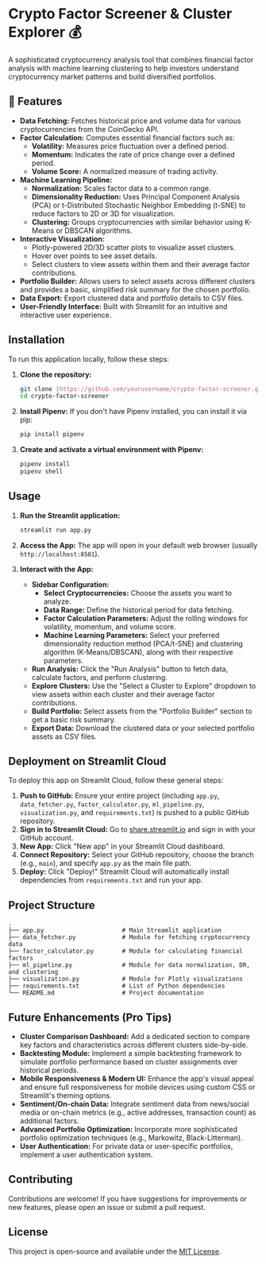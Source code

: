 # Crypto Factor Screener & Cluster Explorer 💰

A sophisticated cryptocurrency analysis tool that combines financial factor analysis with machine learning clustering to help investors understand cryptocurrency market patterns and build diversified portfolios.

## 🚀 Features

- **Data Fetching:** Fetches historical price and volume data for various cryptocurrencies from the CoinGecko API.
- **Factor Calculation:** Computes essential financial factors such as:
  - **Volatility:** Measures price fluctuation over a defined period.
  - **Momentum:** Indicates the rate of price change over a defined period.
  - **Volume Score:** A normalized measure of trading activity.
- **Machine Learning Pipeline:**
  - **Normalization:** Scales factor data to a common range.
  - **Dimensionality Reduction:** Uses Principal Component Analysis (PCA) or t-Distributed Stochastic Neighbor Embedding (t-SNE) to reduce factors to 2D or 3D for visualization.
  - **Clustering:** Groups cryptocurrencies with similar behavior using K-Means or DBSCAN algorithms.
- **Interactive Visualization:**
  - Plotly-powered 2D/3D scatter plots to visualize asset clusters.
  - Hover over points to see asset details.
  - Select clusters to view assets within them and their average factor contributions.
- **Portfolio Builder:** Allows users to select assets across different clusters and provides a basic, simplified risk summary for the chosen portfolio.
- **Data Export:** Export clustered data and portfolio details to CSV files.
- **User-Friendly Interface:** Built with Streamlit for an intuitive and interactive user experience.

## Installation

To run this application locally, follow these steps:

1.  **Clone the repository:**

    ```bash
    git clone [https://github.com/yourusername/crypto-factor-screener.git](https://github.com/yourusername/crypto-factor-screener.git)
    cd crypto-factor-screener
    ```

2.  **Install Pipenv:**
    If you don't have Pipenv installed, you can install it via pip:

    ```bash
    pip install pipenv
    ```

3.  **Create and activate a virtual environment with Pipenv:**
    ```bash
    pipenv install
    pipenv shell
    ```

## Usage

1.  **Run the Streamlit application:**

    ```bash
    streamlit run app.py
    ```

2.  **Access the App:**
    The app will open in your default web browser (usually `http://localhost:8501`).

3.  **Interact with the App:**
    - **Sidebar Configuration:**
      - **Select Cryptocurrencies:** Choose the assets you want to analyze.
      - **Data Range:** Define the historical period for data fetching.
      - **Factor Calculation Parameters:** Adjust the rolling windows for volatility, momentum, and volume score.
      - **Machine Learning Parameters:** Select your preferred dimensionality reduction method (PCA/t-SNE) and clustering algorithm (K-Means/DBSCAN), along with their respective parameters.
    - **Run Analysis:** Click the "Run Analysis" button to fetch data, calculate factors, and perform clustering.
    - **Explore Clusters:** Use the "Select a Cluster to Explore" dropdown to view assets within each cluster and their average factor contributions.
    - **Build Portfolio:** Select assets from the "Portfolio Builder" section to get a basic risk summary.
    - **Export Data:** Download the clustered data or your selected portfolio assets as CSV files.

## Deployment on Streamlit Cloud

To deploy this app on Streamlit Cloud, follow these general steps:

1.  **Push to GitHub:** Ensure your entire project (including `app.py`, `data_fetcher.py`, `factor_calculator.py`, `ml_pipeline.py`, `visualization.py`, and `requirements.txt`) is pushed to a public GitHub repository.
2.  **Sign in to Streamlit Cloud:** Go to [share.streamlit.io](https://share.streamlit.io/) and sign in with your GitHub account.
3.  **New App:** Click "New app" in your Streamlit Cloud dashboard.
4.  **Connect Repository:** Select your GitHub repository, choose the branch (e.g., `main`), and specify `app.py` as the main file path.
5.  **Deploy:** Click "Deploy!" Streamlit Cloud will automatically install dependencies from `requirements.txt` and run your app.

## Project Structure

```
.
├── app.py                      # Main Streamlit application
├── data_fetcher.py             # Module for fetching cryptocurrency data
├── factor_calculator.py        # Module for calculating financial factors
├── ml_pipeline.py              # Module for data normalization, DR, and clustering
├── visualization.py            # Module for Plotly visualizations
├── requirements.txt            # List of Python dependencies
└── README.md                   # Project documentation
```

## Future Enhancements (Pro Tips)

- **Cluster Comparison Dashboard:** Add a dedicated section to compare key factors and characteristics across different clusters side-by-side.
- **Backtesting Module:** Implement a simple backtesting framework to simulate portfolio performance based on cluster assignments over historical periods.
- **Mobile Responsiveness & Modern UI:** Enhance the app's visual appeal and ensure full responsiveness for mobile devices using custom CSS or Streamlit's theming options.
- **Sentiment/On-chain Data:** Integrate sentiment data from news/social media or on-chain metrics (e.g., active addresses, transaction count) as additional factors.
- **Advanced Portfolio Optimization:** Incorporate more sophisticated portfolio optimization techniques (e.g., Markowitz, Black-Litterman).
- **User Authentication:** For private data or user-specific portfolios, implement a user authentication system.

## Contributing

Contributions are welcome! If you have suggestions for improvements or new features, please open an issue or submit a pull request.

## License

This project is open-source and available under the [MIT License](LICENSE).
